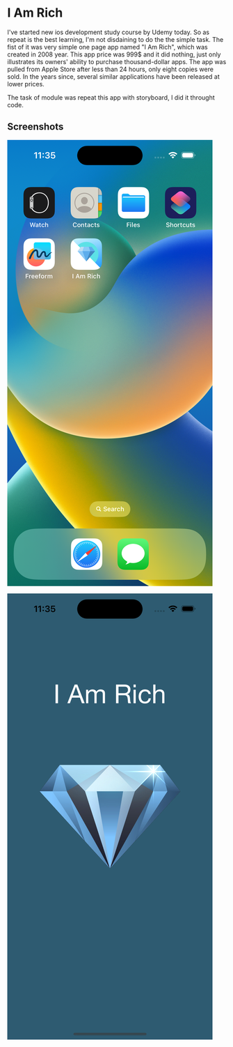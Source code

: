 # I Am Rich

I've started new ios development study course by Udemy today. So as repeat is the best learning, I'm not disdaining to do the the simple task. The fist of it was very simple one page app named "I Am Rich", which was created in 2008 year. This app price was 999$ and it did nothing, just only illustrates its owners' ability to purchase thousand-dollar apps. The app was pulled from Apple Store after less than 24 hours, only eight copies were sold. In the years since, several similar applications have been released at lower prices. 

The task of module was repeat this app with storyboard, I did it throught code.

## Screenshots

![App Screenshot](https://github.com/YevheniiVladichuk/I-Am-Rich/blob/main/Simulator%20Screen%20Shot%20-%20iPhone%2014%20Pro%20-%202022-12-26%20at%2023.35.17.png?raw=true)


![App Screenshot](https://github.com/YevheniiVladichuk/I-Am-Rich/blob/main/Simulator%20Screen%20Shot%20-%20iPhone%2014%20Pro%20-%202022-12-26%20at%2023.35.11.png?raw=true)

